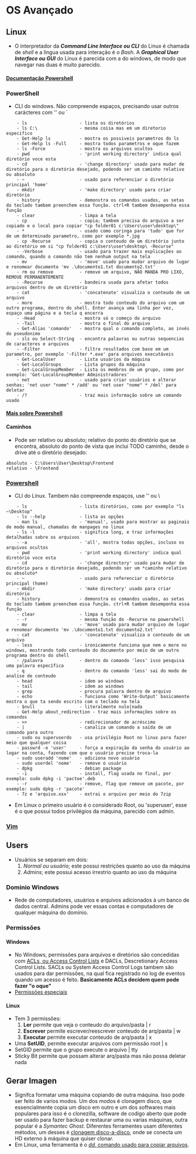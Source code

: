 # OS Avançado
   
## Linux
- O interpretador da ***Command Line Interface ou CLI*** do Linux é chamada de *shell* e a lingua usada para interação é o *Bash*. A ***Graphical User Interface ou GUI*** do Linux é parecida com a do windows, de modo que navegar nas duas é muito parecido.
   
#### [Documentação Powershell](https://learn.microsoft.com/pt-br/powershell/)
   
### PowerShell
- CLI do windows. Não compreende espaços, precisando usar outros carácteres com '' ou `
```
    - ls                    - lista os diretórios
    - ls C:\                - mesma coisa mas em um diretorio especifico
    - Get-Help ls           - mostra os possiveis parametros do ls
    - Get-Help ls -Full     - mostra todos parametros e oque fazem
    - ls -Force             - mostra os arquivos ocultos
    - pwd                   - 'print working directory' indica qual diretório voce esta
    - cd                    - 'change directory' usado para mudar de diretório para o diretório desejado, podendo ser um caminho relativo ou absoluto
    - ~                     - usado para referenciar o diretório principal 'home'
    - mkdir                 - 'make directory' usado para criar diretório
    - history               - demonstra os comandos usados, as setas do teclado tambem preenchem essa função. ctrl+R tambem desempenha essa função
    - clear                 - limpa a tela
    - cp                    - copia; tambem precisa do arquivo a ser copiado e o local para copiar "cp folder01 c:\Users\user\desktop\"
    - *                     - usado como coringa para 'tudo' que for de um determinado parametro, como por exemplo *.jpg
    - cp -Recurse           - copia o conteudo de um diretório junto ao diretório em si "cp folder01 c:\Users\user\desktop\ -Recurse"
    - -Verbose              - usado para trazer mais explicações ao comando, quando o comando não tem nenhum output na tela
    - mv                    - 'move' usado para mudar arquivo de lugar e renomear documento 'mv .\documento1.txt documento2.txt'
    - rm ou remove          - remove um arquivo, NÃO MANDA PRO LIXO, REMOVE PERMANENTEMENTE
    - -Recurse              - bandeira usada para afetar todos arquivos dentro de um diretório
    - cat                   - 'concatenate' visualiza o conteudo de um arquivo
    - more                  - mostra todo conteudo do arquivo com um outro programa, dentro do shell. Enter avança uma linha por vez, espaço uma página e a tecla q encerra
    - -Head                 - mostra só o começo do arquivo
    - -Tail                 - mostra o final do arquivo
    - Get-Alias 'comando'   - mostra qual o comando completo, ao invés do pseudonimo
    - sls ou Select-String  - encontra palavras ou outras sequencias de caracteres e arquivos
    - -Filter               - filtra resultados com base em um parametro, por exemplo '-Filter *.exe' para arquivos executáveis
    - Get-LocalUser         - Lista usuários da máquina
    - Get-LocalGroups       - Lista grupos da máquina
    - Get-LocalGroupMember  - Lista os membros de um grupo, como por exemplo: 'Get-LocalGroupMember Administradores'
    - net                   - usado para criar usuários e alterar senhas; 'net user "nome" * /add' ou 'net user "nome" * /del' para deletar
    - /?                    - traz mais informação sobre um comando usado 

```

#### [Mais sobre Powershell](https://github.com/PowerShell/PowerShell/blob/master/docs/learning-powershell/README.md)
      
#### Caminhos
- Pode ser relativo ou absoluto; relativo do ponto do diretório que se encontra, absoluto do ponto de vista que inclui TODO caminho, desde o drive até o diretório desejado:
```
absoluto - C:\Users\User\Desktop\Frontend
relativo - \Frontend
```
   
### [Powershell](https://www.powershellgallery.com/)
- CLI do Linux. Tambem não compreende espaços, use '' ou \
```
    - ls                    - lista diretórios, como por exemplo "ls ~\Desktop"
    - ls --help             - lista as opções
    - man ls                - 'manual', usado para mostrar as paginais de modo manual, chamadas de manpages no linux
    - ls -l                 - significa long, e traz informações detalhadas sobre os arquivos
    - -a                    - 'all', mostra todas opções, incluso os arquivos ocultos
    - pwd                   - 'print working directory' indica qual diretório voce esta
    - cd                    - 'change directory' usado para mudar de diretório para o diretório desejado, podendo ser um *caminho relativo ou absoluto*
    - ~                     - usado para referenciar o diretório principal (home)
    - mkdir                 - 'make directory' usado para criar diretório
    - history               - demonstra os comandos usados, as setas do teclado tambem preenchem essa função. ctrl+R tambem desempenha essa função
    - clear                 - limpa a tela
    - -r                    - mesma função do -Recurse no powershell
    - mv                    - 'move' usado para mudar arquivo de lugar e renomear documento 'mv .\documento1.txt documento2.txt'
    - cat                   - 'concatenate' visualiza o conteudo de um arquivo
    - less                  - ironicamente funciona que nem o more no windows, mostrando todo conteudo do documento por meio de um outro programa dentro do shell
    - /palavra              - dentro do comando 'less' isso pesquisa uma palavra específica
    - q                     - dentro do comando 'less' sai do modo de analise de conteudo
    - head                  - idem ao windows
    - tail                  - idem ao windows
    - grep                  - procura palavra dentro de arquivo
    - echo                  - funciona como 'Write-Output' basicamente mostra o que ta sendo escrito com o teclado na tela
    - $null                 - literalmente nulo|nada
    - Get-Help about_redirection - traz mais informações sobre os comandos
    - >>                    - redirecionador de acréscimo
    - |                     - canaliza um comando a saída de um comando para outro
    - sudo ou superuserdo   - usa privilégio Root no linux para fazer meio que qualquer coisa
    - passwrd -e 'user'     - força a expiração da senha do usuário ao logar na conta, fazendo com que o usuário precise troca-la
    - sudo useradd 'nome'   - adiciona novo usuário 
    - sudo userdel 'nome'   - remove o usuário
    - dpkg                  - debian package
    - -i                    - install, flag usada no final, por exemplo: sudo dpkg -i 'pactoe'.deb
    - -r                    - remove, flag que remove um pacote, por exemplo: sudo dpkg -r 'pacote'
    - 7z e 'arquivo.xxx'    - extrai o arquivo por meio do 7zip

```  

- Em Linux o primeiro usuário é o considerado Root, ou 'superuser', esse é o que possui todos privilégios da máquina, parecido com admin. 

### [Vim](https://www.vim.org/)   

## Users
- Usuários se separam em dois:
    1. *Normal ou usuário*; este possui restrições quanto ao uso da máquina
    2. *Admins*; este possui acesso irrestrio quanto ao uso da máquina    

### Dominio Windows
- Rede de computadores, usuários e arquivos adicionados à um banco de dados central. Admins pode ver essas contas e computadores de qualquer máquina do domínio.   

### Permissões
#### Windows
- No Windows, permissões para arquivos e diretórios são concedidas com [ACLs, ou Access Control Lists](https://learn.microsoft.com/pt-br/windows/win32/secauthz/access-control-lists?redirectedfrom=MSDN) e DACLs, Descretionary Access Control Lists. SACLs ou System Access Control Logs tambem são usados para dar permissões, na qual fica registrado no log de eventos quando um acesso é feito. **Basicamente ACLs decidem quem pode fazer "o oque"**   
- [Permissões especiais](https://learn.microsoft.com/en-us/previous-versions/windows/it-pro/windows-server-2008-R2-and-2008/cc732880(v=ws.11)?redirectedfrom=MSDN)

#### Linux
- Tem 3 permissôes:
    1. **Ler** permite que veja o conteudo do arquivo/pasta            | r
    2. **Escrever** permite escrever/reescrever conteudo de arq/pasta  | w
    3. **Executar** permite executar conteudo de arq/pasta             | x
- Uma  **SetUID**, permite executar arquivos com permissão root        | s
- SetGID permite que o grupo execute o arquivo                         | tty
- Sticky Bit permite que possam alterar arq/pasta mas não possa deletar nada    

## Gerar Imagen
- Signifca formatar uma máquina copiando de outra máquina. Isso pode ser feito de varios modos. Um dos modos é clonagem disco, que essencialmente copia um disco em outro e um dos softwares mais populares para isso é o clonezilla, software de codigo aberto que pode ser usado para fazer backup e restaurar uma ou varias máquinas, outra popular é a *Symantec Ghost*. Diferentes ferramentes usam diferentes métodos, um desses é [clonagem disco-a-disco](https://en.wikipedia.org/wiki/Comparison_of_disk_cloning_software), onde se conecta um HD externo à máquina que quiser clonar.
- Em Linux, uma ferramenta é o [*dd*, comando usado para copiar arquivos](https://man7.org/linux/man-pages/man1/dd.1.html).